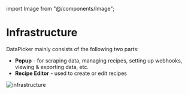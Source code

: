 import Image from "@/components/Image";

# Infrastructure

DataPicker mainly consists of the following two parts:

- **Popup** - for scraping data, managing recipes, setting up webhooks, viewing & exporting data, etc.
- **Recipe Editor** - used to create or edit recipes

<Image src="/screenshots/infrastructure.png" alt="infrastructure" />
